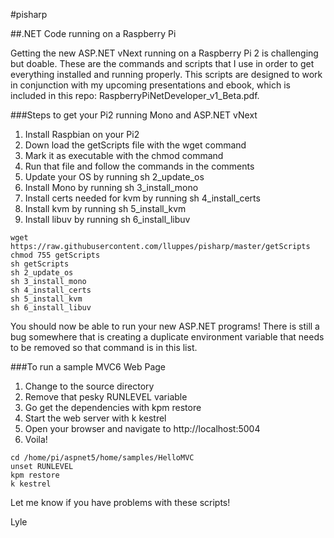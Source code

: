 #pisharp

##.NET Code running on a Raspberry Pi

Getting the new ASP.NET vNext running on a Raspberry Pi 2 is challenging but doable. These are the commands and scripts that I use in order to get everything installed and running properly.  This scripts are designed to work in conjunction with my upcoming presentations and ebook, which is included in this repo: RaspberryPiNetDeveloper_v1_Beta.pdf.

###Steps to get your Pi2 running Mono and ASP.NET vNext
1. Install Raspbian on your Pi2
2. Down load the getScripts file with the wget command
3. Mark it as executable with the chmod command
4. Run that file and follow the commands in the comments
5. Update your OS by running sh 2_update_os
6. Install Mono by running sh 3_install_mono
7. Install certs needed for kvm by running sh 4_install_certs
8. Install kvm by running sh 5_install_kvm
9. Install libuv by running sh 6_install_libuv

```
wget https://raw.githubusercontent.com/lluppes/pisharp/master/getScripts
chmod 755 getScripts
sh getScripts
sh 2_update_os
sh 3_install_mono
sh 4_install_certs
sh 5_install_kvm
sh 6_install_libuv
```

You should now be able to run your new ASP.NET programs!  There is still a bug somewhere that is creating a duplicate environment variable that needs to be removed so that command is in this list.

###To run a sample MVC6 Web Page
1. Change to the source directory
2. Remove that pesky RUNLEVEL variable
3. Go get the dependencies with kpm restore
3. Start the web server with k kestrel
4. Open your browser and navigate to http://localhost:5004
5. Voila!

```
cd /home/pi/aspnet5/home/samples/HelloMVC
unset RUNLEVEL
kpm restore
k kestrel
```

Let me know if you have problems with these scripts!

Lyle

